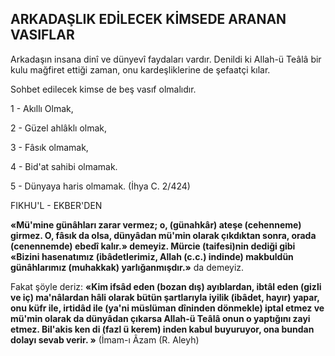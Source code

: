 ## ARKADAŞLIK EDİLECEK KİMSEDE ARANAN VASIFLAR

Arkadaşın insana dinî ve dünyevî faydaları vardır. Denildi ki Allah-ü Teâlâ bir kulu mağ­firet ettiği zaman, onu kardeşliklerine de şefaat­çi kılar.

Sohbet edilecek kimse de beş vasıf olmalıdır.

1 - Akıllı Olmak,

2 - Güzel ahlâklı olmak,

3 - Fâsık olmamak,

4 - Bid'at sahibi olmamak.

5 - Dünyaya haris olmamak. (İhya C. 2/424)

FIKHU'L - EKBER'DEN

**«Mü'mine günâhları zarar vermez; o, (gü­nahkâr) ateşe (cehenneme) girmez. O, fâsık da olsa, dünyâdan mü'min olarak çıkdıktan sonra, orada (cenennemde) ebedî kalır.» demeyiz. Mürcie (taifesi)nin dediği gibi «Bizini hasenatımız (ibâdetlerimiz, Allah (c.c.) indinde) makbuldün günâhlarımız (muhakkak) yarlığanmışdır.»** da demeyiz.

Fakat şöyle deriz: **«Kim ifsâd eden (bozan dış) ayıblardan, ibtâl eden (gizli ve iç) ma'nâlardan hâli olarak bütün şartlarıyla iyilik (ibâ­det, hayır) yapar, onu küfr ile, irtidâd ile (ya'­ni müslüman dîninden dönmekle) iptal etmez ve mü'min olarak da dünyâdan çıkarsa Allah-ü Teâlâ onun o yaptığını zayi etmez. Bil'akis ken di (fazl ü kerem) inden kabul buyuruyor, ona bundan dolayı sevab verir. »** (İmam-ı Âzam (R. Aleyh)
